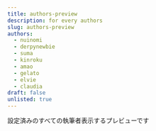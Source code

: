 ```yaml
---
title: authors-preview
description: for every authors
slug: authors-preview
authors:
  - nuinomi
  - derpynewbie
  - suma
  - kinroku
  - amao
  - gelato
  - elvie
  - claudia
draft: false
unlisted: true
---
```


設定済みのすべての執筆者表示するプレビューです
